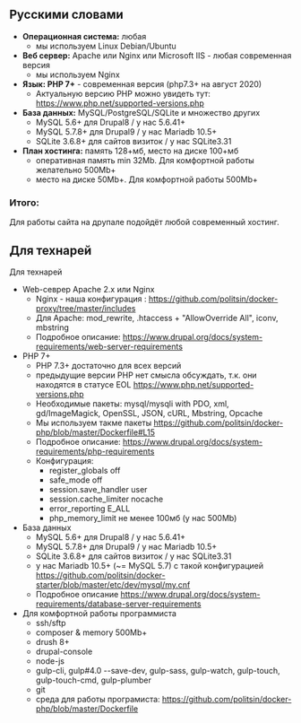 ## Русскими словами
* **Операционная система:** любая
  - мы используем Linux Debian/Ubuntu
* **Веб сервер:** Apache или Nginx или Microsoft IIS - любая современная версия
  - мы используем Nginx
* **Язык: PHP 7+** - современная версия (php7.3+ на август 2020)
  - Актуальную версию PHP можно увидеть тут: https://www.php.net/supported-versions.php
* **База данных:** MySQL/PostgreSQL/SQLite и множество других
  - MySQL 5.6+ для Drupal8 / у нас 5.6.41+
  - MySQL 5.7.8+ для Drupal9 / у нас Mariadb 10.5+
  - SQLite 3.6.8+ для сайтов визиток / у нас SQLite3.31
* **План хостинга:** память 128+мб, место на диске 100+мб
  - оперативная память min 32Mb. Для комфортной работы желательно 500Mb+
  - место на диске 50Mb+. Для комфортной работы 500Mb+
### Итого:
Для работы сайта на друпале подойдёт любой современный хостинг.
## Для технарей
Для технарей

* Web-севрер Apache 2.x или Nginx
  - Nginx - наша конфигурация : https://github.com/politsin/docker-proxy/tree/master/includes
  - Для Apache: mod_rewrite, .htaccess + "AllowOverride All", iconv, mbstring
  - Подробное описание: https://www.drupal.org/docs/system-requirements/web-server-requirements
* PHP 7+
  - PHP 7.3+ достаточно для всех версий
  - предыдущие версии PHP нет смысла обсуждать, т.к. они находятся в статусе EOL https://www.php.net/supported-versions.php
  - Необходимые пакеты:  mysql/mysqli with PDO, xml, gd/ImageMagick, OpenSSL, JSON, cURL, Mbstring, Opcache
  - Мы используем такме пакеты https://github.com/politsin/docker-php/blob/master/Dockerfile#L15
  - Подробное описание: https://www.drupal.org/docs/system-requirements/php-requirements
  - Конфигурация:
    * register_globals off
    * safe_mode off
    * session.save_handler user
    * session.cache_limiter nocache
    * error_reporting E_ALL
    * php_memory_limit не менее 100мб (у нас 500Mb)
* База данных
  - MySQL 5.6+ для Drupal8 / у нас 5.6.41+
  - MySQL 5.7.8+ для Drupal9 / у нас Mariadb 10.5+
  - SQLite 3.6.8+ для сайтов визиток / у нас SQLite3.31
  - у нас Mariadb 10.5+ (~= MySQL 5.7) с такой конфигурацией https://github.com/politsin/docker-starter/blob/master/etc/dev/mysql/my.cnf 
  - Подробное описание https://www.drupal.org/docs/system-requirements/database-server-requirements
* Для комфортной работы программиста
  - ssh/sftp
  - composer & memory 500Mb+
  - drush 8+
  - drupal-console
  - node-js
  - gulp-cli, gulp#4.0 --save-dev, gulp-sass, gulp-watch, gulp-touch, gulp-touch-cmd, gulp-plumber
  - git
  - среда для работы програмиста: https://github.com/politsin/docker-php/blob/master/Dockerfile
